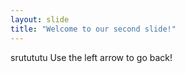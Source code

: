 ```yaml
---
layout: slide
title: "Welcome to our second slide!"
---
```

srutututu
Use the left arrow to go back!

